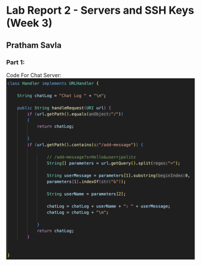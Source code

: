 # Lab Report 2 - Servers and SSH Keys (Week 3)
## Pratham Savla

### Part 1:
Code For Chat Server:
![Code For Chat Server](part1.png)
